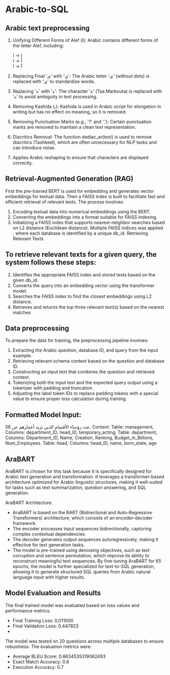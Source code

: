 # Arabic-to-SQL

## Arabic text preprocessing
1. Unifying Different Forms of Alef (ا): Arabic contains different forms of the letter Alef, including:

    إ → ا  
    أ → ا  
    آ → ا  

2.	Replacing Final 'ى' with 'ي': The Arabic letter 'ى' (without dots) is replaced with 'ي' to standardize words.
3.	Replacing 'ة' with 'ه': The character 'ة' (Taa Marbouta) is replaced with 'ه' to avoid ambiguity in text processing.
4.	Removing Kashida (ـ): Kashida is used in Arabic script for elongation in writing but has no effect on meaning, so it is removed.
5.	Removing Punctuation Marks (e.g., '?' and '.'): Certain punctuation marks are removed to maintain a clean text representation.
6.	Diacritics Removal: The function dediac_ar(text) is used to remove diacritics (Tashkeel), which are often unnecessary for NLP tasks and can introduce noise.
7.	Applies Arabic reshaping to ensure that characters are displayed correctly.
   
## Retrieval-Augmented Generation (RAG)
First the pre-trained BERT is used for embedding and generates vector embeddings for textual data. Then a FAISS index is built to facilitate fast and efficient retrieval of relevant texts. The process involves:
  1.	Encoding textual data into numerical embeddings using the BERT.
  2.	Converting the embeddings into a format suitable for FAISS indexing.
  3.	Initializing a FAISS index that supports nearest-neighbor searches based on L2 distance (Euclidean distance).
  Multiple FAISS indices was applied , where each database is identified by a unique db_id. 
Retrieving Relevant Texts

## To retrieve relevant texts for a given query, the system follows these steps:
  1.	Identifies the appropriate FAISS index and stored texts based on the given db_id.
  2.	Converts the query into an embedding vector using the transformer model.
  3.	Searches the FAISS index to find the closest embeddings using L2 distance.
  4.	Retrieves and returns the top three relevant text(s) based on the nearest matches

## Data preprocessing 
To prepare the data for training, the preprocessing pipeline involves:
  1.	Extracting the Arabic question, database ID, and query from the input example.
  2.	Retrieving relevant schema context based on the question and database ID.
  3.	Constructing an input text that combines the question and retrieved context.
  4.	Tokenizing both the input text and the expected query output using a tokenizer with padding and truncation.
  5.	Adjusting the label token IDs to replace padding tokens with a special value to ensure proper loss calculation during training.

## Formatted Model Input:
عدد رؤساء الأقسام الذين تزيد أعمارهم عن 56. Context: Table: management, Columns: department_ID, head_ID, temporary_acting. Table: department, Columns: Department_ID, Name, Creation, Ranking, Budget_in_Billions, Num_Employees. Table: head, Columns: head_ID, name, born_state, age

## AraBART
AraBART is chosen for this task because it is specifically designed for Arabic text generation and transformation. It leverages a transformer-based architecture optimized for Arabic linguistic structures, making it well-suited for tasks such as text summarization, question answering, and SQL generation.

AraBART Architecture:
  -	AraBART is based on the BART (Bidirectional and Auto-Regressive Transformers) architecture, which consists of an encoder-decoder framework.
  -	The encoder processes input sequences bidirectionally, capturing complex contextual dependencies.
  -	The decoder generates output sequences autoregressively, making it effective for text generation tasks.
  -	The model is pre-trained using denoising objectives, such as text corruption and sentence permutation, which improve its ability to reconstruct meaningful text sequences.
By fine-tuning AraBART for 65 epochs, the model is further specialized for text-to-SQL generation, allowing it to generate structured SQL queries from Arabic natural language input with higher results.

## Model Evaluation and Results
The final trained model was evaluated based on loss values and performance metrics:
  -	Final Training Loss: 0.011000
  -	Final Validation Loss: 0.447823
  -	
The model was tested on 20 questions across multiple databases to ensure robustness. The evaluation metrics were:

  -	Average BLEU Score: 0.8634535319062493
  -	Exact Match Accuracy: 0.6
  -	Execution Accuracy: 0.7
